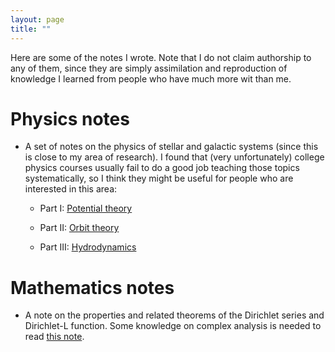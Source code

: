 ```yaml
---
layout: page
title: ""
---
```

Here are some of the notes I wrote. Note that I do not claim authorship to any of them, since they are simply assimilation and reproduction of knowledge I learned from people who have much more wit than me.

# Physics notes
- A set of notes on the physics of stellar and galactic systems (since this is close to my area of research). I found that (very unfortunately) college physics courses usually fail to do a good job teaching those topics systematically, so I think they might be useful for people who are interested in this area:

  - Part I: [Potential theory](https://drive.google.com/file/d/14RnAgMFF4bk6dWkm3pk6_giGrteRMLCg/view?usp=sharing)
  
  - Part II: [Orbit theory](https://drive.google.com/file/d/1TmByovEkhnkvcINHMdh86P4KFgPxAJ5I/view?usp=sharing)
 
  - Part III: [Hydrodynamics](https://drive.google.com/file/d/1N_F20raq_g8c2AtkeQ33kSzVUZHIUH4H/view?usp=sharing)
 

# Mathematics notes
- A note on the properties and related theorems of the Dirichlet series and Dirichlet-L function. Some knowledge on complex analysis is needed to read [this note](Dirichlet_Series.pdf).
